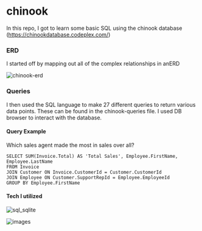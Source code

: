 # chinook
In this repo, I got to learn some basic SQL using the chinook database (https://chinookdatabase.codeplex.com/)

### ERD
I started off by mapping out all of the complex relationships in anERD

![chinook-erd](https://cloud.githubusercontent.com/assets/23462252/23724709/59d83bb0-0413-11e7-935c-b20bee8b31cc.jpg)

### Queries
I then used the SQL language to make 27 different queries to return various data points.
These can be found in the chinook-queries file.
I used DB browser to interact with the database.
#### Query Example
Which sales agent made the most in sales over all?
```
SELECT SUM(Invoice.Total) AS 'Total Sales', Employee.FirstName, Employee.LastName
FROM Invoice
JOIN Customer ON Invoice.CustomerId = Customer.CustomerId
JOIN Employee ON Customer.SupportRepId = Employee.EmployeeId
GROUP BY Employee.FirstName
```

#### Tech I utilized
![sql_sqlite](https://cloud.githubusercontent.com/assets/23462252/25537966/5ab4c434-2c06-11e7-9210-f91717a75a8c.png)

![images](https://cloud.githubusercontent.com/assets/23462252/25538038/a9bbb4fc-2c06-11e7-92ed-ffd4d8bb88d8.png)
